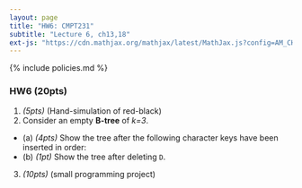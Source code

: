 ```yaml
---
layout: page
title: "HW6: CMPT231"
subtitle: "Lecture 6, ch13,18"
ext-js: "https://cdn.mathjax.org/mathjax/latest/MathJax.js?config=AM_CHTML"
---
```


{% include policies.md %}

### HW6 (20pts)

1. *(5pts)*  (Hand-simulation of red-black)
2. Consider an empty **B-tree** of *k=3*.
  + (a) *(4pts)* Show the tree after the following character keys have been inserted in order:
    ` `
  + (b) *(1pt)* Show the tree after deleting `D`.
3. *(10pts)*  (small programming project)
